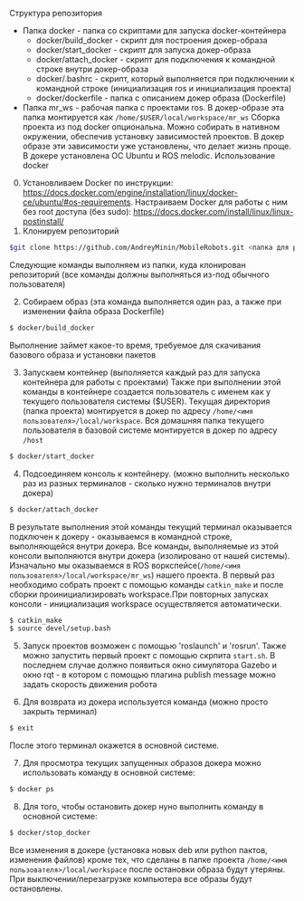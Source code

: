 Структура репозитория
* Папка docker - папка со скриптами для запуска docker-контейнера
  * docker/build_docker - скрипт для построения докер-образа 
  * docker/start_docker - скрипт для запуска докер-образа
  * docker/attach_docker - скрипт для подключения к командной строке внутри докер-образа
  * docker/.bashrc - скрипт, который выполняется при подключении к командной строке (инициализация ros и инициализация проекта)
  * docker/dockerfile - папка с описанием докер образа (Dockerfile)
* Папка mr_ws - рабочая папка с проектами ros. В докер-образе эта папка монтируется как `/home/$USER/local/workspace/mr_ws`
Сборка проекта из под docker опциональна. Можно собирать в нативном окружении, обеспечив установку зависимостей проектов. В докер образе эти зависимости уже установлены, что делает жизнь проще. В докере установлена ОС Ubuntu и ROS melodic. 
Использование docker 
0. Установливаем Docker по инструкции: https://docs.docker.com/engine/installation/linux/docker-ce/ubuntu/#os-requirements. Настраиваем Docker для работы с ним без root доступа (без sudo): https://docs.docker.com/install/linux/linux-postinstall/
1. Клонируем репозиторий
```bash
$git clone https://github.com/AndreyMinin/MobileRobots.git <папка для размещения проекта>
```
Следующие команды выполняем из папки, куда клонирован репозиторий (все команды должны выполняться из-под обычного пользователя)

2. Собираем образ (эта команда выполняется один раз, а также при изменении файла образа Dockerfile) 
``` bash
$ docker/build_docker
```
Выполнение займет какое-то время, требуемое для скачивания базового образа и установки пакетов

3. Запускаем контейнер (выполняется каждый раз для запуска контейнера для работы с проектами) Также при выполнении этой команды в контейнере создается пользователь с именем как у текущего пользователя системы ($USER). Текущая директория (папка проекта) монтируется в докер по адресу `/home/<имя пользователя>/local/workspace`. Вся домашняя папка текущего пользователя в базовой системе монтируется в докер по адресу `/host`
``` bash	
$ docker/start_docker
```
4. Подсоединяем консоль к контейнеру. (можно выполнить несколько раз из разных терминалов - сколько нужно терминалов внутри докера)
``` bash
$ docker/attach_docker
```
В результате выполнения этой команды текущий терминал оказывается подключен к докеру - оказываемся в командной строке, выполняющейся внутри докера. Все команды, выполняемые из этой консоли выполняются внутри докера (изолировано от нашей системы). Изначально мы оказываемся в ROS воркспейсе(`/home/<имя пользователя>/local/workspace/mr_ws`) нашего проекта. В первый раз необходимо собрать проект с помощью команды `catkin_make` и после сборки проинициализировать workspace.При повторных запусках консоли - инициализация workspace осуществляется автоматически. 
``` bash
$ catkin_make
$ source devel/setup.bash
```

5. Запуск проектов возможен с помощью 'roslaunch' и 'rosrun'. Также можно запустить первый проект с помощью скрпита `start.sh`. В последнем случае должно появиться окно симулятора Gazebo и окно rqt - в котором с помощью плагина publish message можно задать скорость движения робота

6. Для возврата из докера используется команда (можно просто закрыть терминал)
``` bash
$ exit
``` 

После этого терминал окажется в основной системе.

7. Для просмотра текущих запущенных образов докера можно использовать команду в основной системе:
``` bash
$ docker ps
```

8. Для того, чтобы остановить докер нуно выполнить команду в основной системе:
``` bash
$ docker/stop_docker
```
Все изменения в докере (установка новых deb или python пактов, изменения файлов) кроме тех, что сделаны в папке проекта `/home/<имя пользователя>/local/workspace` после остановки образа будут утеряны. При выключении/перезагрузке компьютера все образы будут остановлены.

	
